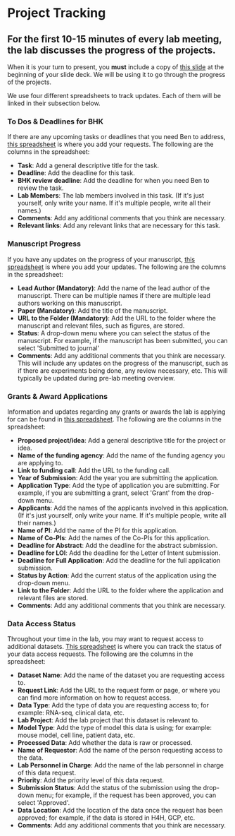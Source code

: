 # Project Tracking

## For the first 10-15 minutes of every lab meeting, the lab discusses the progress of the projects.

When it is your turn to present, you **must** include a copy of [this slide](https://docs.google.com/presentation/d/1Gk5uMTpn8XCMvXmoP8AWjW3x-QM0mHfPB1BfteBfqK8/edit#slide=id.g2684830fade_0_0) at the beginning of your slide deck. 
We will be using it to go through the progress of the projects.

We use four different spreadsheets to track updates. Each of them will be linked in their subsection below. 

### To Dos & Deadlines for BHK
If there are any upcoming tasks or deadlines that you need Ben to address, [this spreadsheet](https://docs.google.com/spreadsheets/d/1gnfwpzSho3ePF1WhFLZC8aGuDp9IG-mM6GMHbURjy8A/edit?gid=0#gid=0) is where you add your requests.
The following are the columns in the spreadsheet:

- **Task**: Add a general descriptive title for the task.
- **Deadline**: Add the deadline for this task.
- **BHK review deadline**: Add the deadline for when you need Ben to review the task.
- **Lab Members**: The lab members involved in this task. (If it's just yourself, only write your name. If it's multiple people, write all their names.)
- **Comments**: Add any additional comments that you think are necessary.
- **Relevant links**: Add any relevant links that are necessary for this task.


### Manuscript Progress
If you have any updates on the progress of your manuscript, [this spreadsheet](https://docs.google.com/spreadsheets/d/1dZcNEmIGCdFthwj5cskuATfDTJ-7Mup8D5gO_HrmIPE/edit?usp=sharing) is where you add your updates.
The following are the columns in the spreadsheet:

- **Lead Author (Mandatory)**: Add the name of the lead author of the manuscript. There can be multiple names if there are multiple lead authors working on this manuscript.
- **Paper (Mandatory)**: Add the title of the manuscript.
- **URL to the Folder (Mandatory)**: Add the URL to the folder where the manuscript and relevant files, such as figures, are stored.
- **Status**: A drop-down menu where you can select the status of the manuscript. For example, if the manuscript has been submitted, you can select 'Submitted to journal'
- **Comments**: Add any additional comments that you think are necessary. This will include any updates on the progress of the manuscript, such as if there are experiments being done, any review necessary, etc. This will typically be updated during pre-lab meeting overview.


### Grants & Award Applications
Information and updates regarding any grants or awards the lab is applying for can be found in [this spreadsheet](https://docs.google.com/spreadsheets/d/1EuFaUxtk2kPueZwmjTopyRvnFduuSbp5Byf0gEWA7kw/edit?usp=sharing). 
The following are the columns in the spreadsheet:

- **Proposed project/idea**: Add a general descriptive title for the project or idea.
- **Name of the funding agency**: Add the name of the funding agency you are applying to.
- **Link to funding call**: Add the URL to the funding call.
- **Year of Submission**: Add the year you are submitting the application.
- **Application Type**: Add the type of application you are submitting. For example, if you are submitting a grant, select 'Grant' from the drop-down menu.
- **Applicants**: Add the names of the applicants involved in this application. (If it's just yourself, only write your name. If it's multiple people, write all their names.)
- **Name of PI**: Add the name of the PI for this application.
- **Name of Co-PIs**: Add the names of the Co-PIs for this application.
- **Deadline for Abstract**: Add the deadline for the abstract submission.
- **Deadline for LOI**: Add the deadline for the Letter of Intent submission.
- **Deadline for Full Application**: Add the deadline for the full application submission.
- **Status by Action**: Add the current status of the application using the drop-down menu.
- **Link to the Folder**: Add the URL to the folder where the application and relevant files are stored.
- **Comments**: Add any additional comments that you think are necessary.


### Data Access Status
Throughout your time in the lab, you may want to request access to additional datasets. [This spreadsheet](https://docs.google.com/spreadsheets/d/1j4umcD30PE8DM6LPCrkTUeKV3jUgaaPSUBis964FdrQ/edit?usp=sharing) is where you can track the status of your data access requests.
The following are the columns in the spreadsheet:

- **Dataset Name**: Add the name of the dataset you are requesting access to.
- **Request Link**: Add the URL to the request form or page, or where you can find more information on how to request access.
- **Data Type**: Add the type of data you are requesting access to; for example: RNA-seq, clinical data, etc.
- **Lab Project**: Add the lab project that this dataset is relevant to.
- **Model Type**: Add the type of model this data is using; for example: mouse model, cell line, patient data, etc.
- **Processed Data**: Add whether the data is raw or processed.
- **Name of Requestor**: Add the name of the person requesting access to the data.
- **Lab Personnel in Charge**: Add the name of the lab personnel in charge of this data request.
- **Priority**: Add the priority level of this data request.
- **Submission Status**: Add the status of the submission using the drop-down menu; for example, if the request has been approved, you can select 'Approved'.
- **Data Location**: Add the location of the data once the request has been approved; for example, if the data is stored in H4H, GCP, etc.
- **Comments**: Add any additional comments that you think are necessary.



